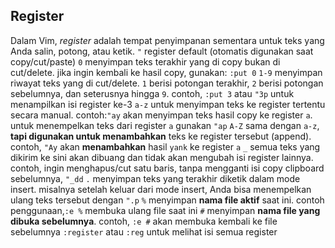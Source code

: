 ## Register
Dalam Vim, _register_ adalah tempat penyimpanan sementara untuk teks yang Anda salin, potong, atau ketik.
`"` register default (otomatis digunakan saat copy/cut/paste)
`0` menyimpan teks terakhir yang di copy bukan di cut/delete. jika ingin kembali ke hasil copy, gunakan: `:put 0`
`1-9` menyimpan riwayat teks yang di cut/delete. `1` berisi potongan terakhir, `2` berisi potongan sebelumnya, dan seterusnya hingga `9`. contoh, `:put 3` atau `"3p` untuk menampilkan isi register ke-3 
`a-z` untuk menyimpan teks ke register tertentu secara manual. contoh:`"ay` akan menyimpan teks hasil copy ke register `a`. untuk menempelkan teks dari register `a` gunakan `"ap`
`A-Z` sama dengan `a-z`, **tapi digunakan untuk menambahkan** teks ke register tersebut (append). contoh, `"Ay` akan **menambahkan** hasil `yank` ke register `a`
`_` semua teks yang dikirim ke sini akan dibuang dan tidak akan mengubah isi register lainnya. contoh, ingin menghapus/cut satu baris, tanpa mengganti isi copy clipboard sebelumnya, `"_dd`
`.` menyimpan teks yang terakhir diketik dalam mode insert. misalnya setelah keluar dari mode insert, Anda bisa menempelkan ulang teks tersebut dengan `".p`
`%` menyimpan **nama file aktif** saat ini. contoh penggunaan,`:e %` membuka ulang file saat ini
`#` menyimpan **nama file yang dibuka sebelumnya**. contoh, `:e #` akan membuka kembali ke file sebelumnya
`:register` atau `:reg` untuk melihat isi semua register